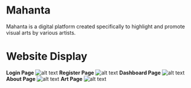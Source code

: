 # Mahanta
Mahanta is a digital platform created specifically to highlight and promote visual arts by various artists. 

# Website Display
**Login Page**
![alt text](https://github.com/Celinahanaa/Mahanta/blob/main/ss/ss%20login.png?raw=true)
**Register Page**
![alt text](https://github.com/Celinahanaa/Mahanta/blob/main/ss/ss%20register.png?raw=true)
**Dashboard Page**
![alt text](https://github.com/Celinahanaa/Mahanta/blob/main/ss/ss%20dashboard.png?raw=true)
**About Page**
![alt text](https://github.com/Celinahanaa/Mahanta/blob/main/ss/ss%20about.png?raw=true)
**Art Page**
![alt text](https://github.com/Celinahanaa/Mahanta/blob/main/ss/ss%20art.png?raw=true)
